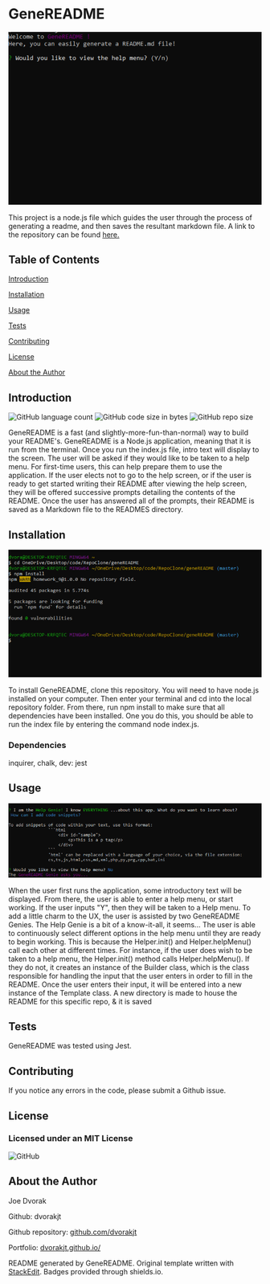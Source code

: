 # GeneREADME
![Screenshot of geneREADME by dvorakjt](./assets/screenshots/screen-1.png)

This project is a node.js file which guides the user through the process of generating a readme, and then saves the resultant markdown file. A link to the repository can be found [here.](https://github.com/dvorakjt/geneREADME)
## Table of Contents

[Introduction](#introduction)

[Installation](#installation)

[Usage](#usage)

[Tests](#tests)

[Contributing](#contributing)

[License](#license)

[About the Author](#about-the-author)

## Introduction

![GitHub language count](https://img.shields.io/github/languages/count/dvorakjt/geneREADME) ![GitHub code size in bytes](https://img.shields.io/github/languages/code-size/dvorakjt/geneREADME) ![GitHub repo size](https://img.shields.io/github/repo-size/dvorakjt/geneREADME)

GeneREADME is a fast (and slightly-more-fun-than-normal) way to build your README's. GeneREADME is a Node.js application, meaning that it is run from the terminal. Once you run the index.js file, intro text will display to the screen. The user will be asked if they would like to be taken to a help menu. For first-time users, this can help prepare them to use the application. If the user elects not to go to the help screen, or if the user is ready to get started writing their README after viewing the help screen, they will be offered successive prompts detailing the contents of the README. Once the user has answered all of the prompts, their README is saved as a Markdown file to the READMES directory.

## Installation
![Installation Image ](./assets/screenshots/screen-2.png)

To install GeneREADME, clone this repository. You will need to have node.js installed on your computer. Then enter your terminal and cd into the local repository folder. From there, run npm install to make sure that all dependencies have been installed. One you do this, you should be able to run the index file by entering the command node index.js.

### Dependencies

inquirer, chalk, dev: jest

## Usage
![Usage Image](./assets/screenshots/screen-3.png)

When the user first runs the application, some introductory text will be displayed. From there, the user is able to enter a help menu, or start working. If the user inputs "Y", then they will be taken to a Help menu. To add a little charm to the UX, the user is assisted by two GeneREADME Genies. The Help Genie is a bit of a know-it-all, it seems... The user is able to continuously select different options in the help menu until they are ready to begin working. This is because the Helper.init() and Helper.helpMenu() call each other at different times. For instance, if the user does wish to be taken to a help menu, the Helper.init() method calls Helper.helpMenu(). If they do not, it creates an instance of the Builder class, which is the class responsible for handling the input that the user enters in order to fill in the README. Once the user enters their input, it will be entered into a new instance of the Template class. A new directory is made to house the README for this specific repo, & it is saved

## Tests

GeneREADME was tested using Jest.

## Contributing

If you notice any errors in the code, please submit a Github issue. 

## License
### Licensed under an MIT License

![GitHub](https://img.shields.io/github/license/dvorakjt/geneREADME)


## About the Author

Joe Dvorak

Github: dvorakjt

Github repository: [github.com/dvorakjt](https://github.com/dvorakjt/)

Portfolio: [dvorakjt.github.io/](https://userName.github.io/)

README generated by GeneREADME. Original template written with [StackEdit](https://stackedit.io/). Badges provided through shields.io.
